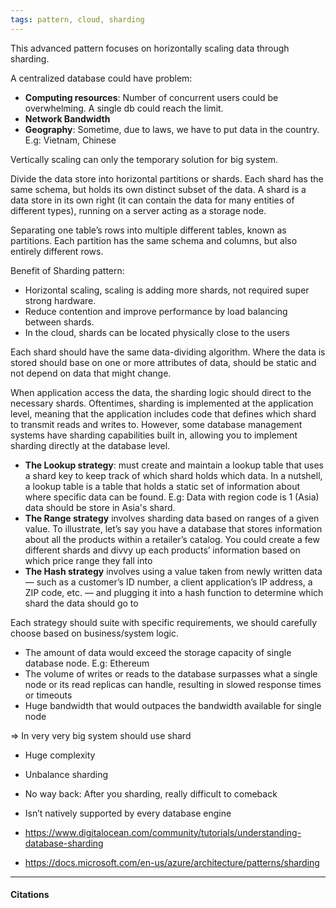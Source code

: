 ```yaml
---
tags: pattern, cloud, sharding
---
```

This advanced pattern focuses on horizontally scaling data through sharding.

A centralized database could have problem: 
 - **Computing resources**: Number of concurrent users could be overwhelming. A single db could reach the limit.
 - **Network Bandwidth**
 - **Geography**: Sometime, due to laws, we have to put data in the country. E.g: Vietnam, Chinese

Vertically scaling can only the temporary solution for big system.

Divide the data store into horizontal partitions or shards. Each shard has the same schema, but holds its own distinct subset of the data. A shard is a data store in its own right (it can contain the data for many entities of different types), running on a server acting as a storage node.

Separating one table’s rows into multiple different tables, known as partitions. Each partition has the same schema and columns, but also entirely different rows.

Benefit of Sharding pattern:
 - Horizontal scaling, scaling is adding more shards, not required super strong hardware.
 - Reduce contention and improve performance by load balancing between shards.
 - In the cloud, shards can be located physically close to the users

 Each shard should have the same data-dividing algorithm. Where the data is stored should base on one or more attributes of data, should be static and not depend on data that might change. 

 When application access the data, the sharding logic should direct to the necessary shards. Oftentimes, sharding is implemented at the application level, meaning that the application includes code that defines which shard to transmit reads and writes to. However, some database management systems have sharding capabilities built in, allowing you to implement sharding directly at the database level.

  - **The Lookup strategy**: must create and maintain a lookup table that uses a shard key to keep track of which shard holds which data. In a nutshell, a lookup table is a table that holds a static set of information about where specific data can be found. E.g: Data with region code is 1 (Asia) data should be store in Asia's shard. 
  - **The Range strategy** involves sharding data based on ranges of a given value. To illustrate, let’s say you have a database that stores information about all the products within a retailer’s catalog. You could create a few different shards and divvy up each products’ information based on which price range they fall into
  - **The Hash strategy**  involves using a value taken from newly written data — such as a customer’s ID number, a client application’s IP address, a ZIP code, etc. — and plugging it into a hash function to determine which shard the data should go to

Each strategy should suite with specific requirements, we should carefully choose based on business/system logic.

- The amount of data would exceed the storage capacity of single database node. E.g: Ethereum
- The volume of writes or reads to the database surpasses what a single node or its read replicas can handle, resulting in slowed response times or timeouts
- Huge bandwidth that would outpaces the bandwidth available for single node

=> In very very big system should use shard

 - Huge complexity
 - Unbalance sharding
 - No way back: After you sharding, really difficult to comeback
 - Isn’t natively supported by every database engine

 - https://www.digitalocean.com/community/tutorials/understanding-database-sharding
 - https://docs.microsoft.com/en-us/azure/architecture/patterns/sharding

---

#### Citations